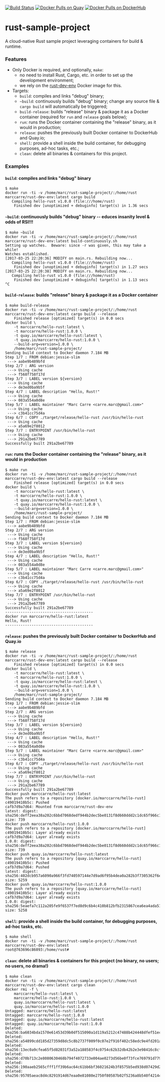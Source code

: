 [![Build Status](https://travis-ci.org/marccarre/rust-sample-project.svg?branch=master)](https://travis-ci.org/marccarre/rust-sample-project)
[![Docker Pulls on Quay](https://quay.io/repository/marccarre/hello-rust/status "Docker Repository on Quay")](https://quay.io/repository/marccarre/hello-rust)
[![Docker Pulls on DockerHub](https://img.shields.io/docker/pulls/marccarre/hello-rust.svg?maxAge=604800)](https://hub.docker.com/r/marccarre/hello-rust/)

# rust-sample-project
A cloud-native Rust sample project leveraging containers for build & runtime.

### Features

- Only Docker is required, and optionally, `make`:
  - no need to install Rust, Cargo, etc. in order to set up the development environment;
  - we rely on the [rust-dev-env](https://github.com/marccarre/rust-docker-dev-env) Docker image for this.
- Targets:
  - `build`: compiles and links "debug" binary;
  - `~build`: continuously builds "debug" binary; change any source file & `cargo build` will automatically be triggered;
  - `build-release`: builds "release" binary & package it as a Docker container (required for `run` and `release` goals below);
  - `run`: runs the Docker container containing the "release" binary, as it would in production;
  - `release`: pushes the previously built Docker container to DockerHub and Quay.io;
  - `shell`: provide a shell inside the build container, for debugging purposes, ad-hoc tasks, etc.;
  - `clean`: delete all binaries & containers for this project.

### Examples

#### `build`: compiles and links "debug" binary

```
$ make
docker run -ti -v /home/marc/rust-sample-project/:/home/rust marccarre/rust-dev-env:latest cargo build
   Compiling hello-rust v1.0.0 (file:///home/rust)
    Finished dev [unoptimized + debuginfo] target(s) in 1.36 secs
```

#### `~build`: continuously builds "debug" binary -- educes insanity level & odds of RSI!!!

```
$ make ~build
docker run -ti -v /home/marc/rust-sample-project/:/home/rust marccarre/rust-dev-env:latest build-continuously.sh
Setting up watches.  Beware: since -r was given, this may take a while!
Watches established.
[2017-03-25 22:20:36] MODIFY on main.rs. Rebuilding now...
   Compiling hello-rust v1.0.0 (file:///home/rust)
    Finished dev [unoptimized + debuginfo] target(s) in 1.27 secs
[2017-03-25 22:20:38] MODIFY on main.rs. Rebuilding now...
   Compiling hello-rust v1.0.0 (file:///home/rust)
    Finished dev [unoptimized + debuginfo] target(s) in 1.13 secs
^C
```

#### `build-release`: builds "release" binary & package it as a Docker container

```
$ make build-release
docker run -ti -v /home/marc/rust-sample-project/:/home/rust marccarre/rust-dev-env:latest cargo build --release
    Finished release [optimized] target(s) in 0.0 secs
docker build \
    -t marccarre/hello-rust:latest \
    -t marccarre/hello-rust:1.0.0 \
    -t quay.io/marccarre/hello-rust:latest \
    -t quay.io/marccarre/hello-rust:1.0.0 \
    --build-arg=version=1.0.0 \
    /home/marc/rust-sample-project/
Sending build context to Docker daemon 7.184 MB
Step 1/7 : FROM debian:jessie-slim
 ---> aabe9b489bfd
Step 2/7 : ARG version
 ---> Using cache
 ---> f568f758f17d
Step 3/7 : LABEL version ${version}
 ---> Using cache
 ---> de3ed0ba9b5f
Step 4/7 : LABEL description "Hello, Rust!"
 ---> Using cache
 ---> 083a554a0d8e
Step 5/7 : LABEL maintainer "Marc Carre <carre.marc@gmail.com>"
 ---> Using cache
 ---> c3b41cc75d4a
Step 6/7 : COPY ./target/release/hello-rust /usr/bin/hello-rust
 ---> Using cache
 ---> a5a69e2f8012
Step 7/7 : ENTRYPOINT /usr/bin/hello-rust
 ---> Using cache
 ---> 291a2be67789
Successfully built 291a2be67789
```

#### `run`: runs the Docker container containing the "release" binary, as it would in production

```
$ make run
docker run -ti -v /home/marc/rust-sample-project/:/home/rust marccarre/rust-dev-env:latest cargo build --release
    Finished release [optimized] target(s) in 0.0 secs
docker build \
    -t marccarre/hello-rust:latest \
    -t marccarre/hello-rust:1.0.0 \
    -t quay.io/marccarre/hello-rust:latest \
    -t quay.io/marccarre/hello-rust:1.0.0 \
    --build-arg=version=1.0.0 \
    /home/marc/rust-sample-project/
Sending build context to Docker daemon 7.184 MB
Step 1/7 : FROM debian:jessie-slim
 ---> aabe9b489bfd
Step 2/7 : ARG version
 ---> Using cache
 ---> f568f758f17d
Step 3/7 : LABEL version ${version}
 ---> Using cache
 ---> de3ed0ba9b5f
Step 4/7 : LABEL description "Hello, Rust!"
 ---> Using cache
 ---> 083a554a0d8e
Step 5/7 : LABEL maintainer "Marc Carre <carre.marc@gmail.com>"
 ---> Using cache
 ---> c3b41cc75d4a
Step 6/7 : COPY ./target/release/hello-rust /usr/bin/hello-rust
 ---> Using cache
 ---> a5a69e2f8012
Step 7/7 : ENTRYPOINT /usr/bin/hello-rust
 ---> Using cache
 ---> 291a2be67789
Successfully built 291a2be67789
----------------------------------------
docker run marccarre/hello-rust:latest
Hello, Rust!
----------------------------------------
```

#### `release`: pushes the previously built Docker container to DockerHub and Quay.io

```
$ make release
docker run -ti -v /home/marc/rust-sample-project/:/home/rust marccarre/rust-dev-env:latest cargo build --release
    Finished release [optimized] target(s) in 0.0 secs
docker build \
    -t marccarre/hello-rust:latest \
    -t marccarre/hello-rust:1.0.0 \
    -t quay.io/marccarre/hello-rust:latest \
    -t quay.io/marccarre/hello-rust:1.0.0 \
    --build-arg=version=1.0.0 \
    /home/marc/rust-sample-project/
Sending build context to Docker daemon 7.184 MB
Step 1/7 : FROM debian:jessie-slim
 ---> aabe9b489bfd
Step 2/7 : ARG version
 ---> Using cache
 ---> f568f758f17d
Step 3/7 : LABEL version ${version}
 ---> Using cache
 ---> de3ed0ba9b5f
Step 4/7 : LABEL description "Hello, Rust!"
 ---> Using cache
 ---> 083a554a0d8e
Step 5/7 : LABEL maintainer "Marc Carre <carre.marc@gmail.com>"
 ---> Using cache
 ---> c3b41cc75d4a
Step 6/7 : COPY ./target/release/hello-rust /usr/bin/hello-rust
 ---> Using cache
 ---> a5a69e2f8012
Step 7/7 : ENTRYPOINT /usr/bin/hello-rust
 ---> Using cache
 ---> 291a2be67789
Successfully built 291a2be67789
docker push marccarre/hello-rust:latest
The push refers to a repository [docker.io/marccarre/hello-rust]
c49019410b5c: Pushed
cafb7d9a7d64: Mounted from marccarre/rust-dev-env
latest: digest: sha256:deff2eea38a202c6bbd7068dedf944b2dec5be0131f8d660ddd2c1dc65f966c1 size: 739
docker push marccarre/hello-rust:1.0.0
The push refers to a repository [docker.io/marccarre/hello-rust]
c49019410b5c: Layer already exists
cafb7d9a7d64: Layer already exists
1.0.0: digest: sha256:deff2eea38a202c6bbd7068dedf944b2dec5be0131f8d660ddd2c1dc65f966c1 size: 739
docker push quay.io/marccarre/hello-rust:latest
The push refers to a repository [quay.io/marccarre/hello-rust]
c49019410b5c: Pushed
cafb7d9a7d64: Pushed
latest: digest: sha256:402dcb957a6090a966f3fd740597144e7d9ad6f95b4dea0a282b3f7305362f6e size: 5259
docker push quay.io/marccarre/hello-rust:1.0.0
The push refers to a repository [quay.io/marccarre/hello-rust]
c49019410b5c: Layer already exists
cafb7d9a7d64: Layer already exists
1.0.0: digest: sha256:5eaefa7c112a205fe9f6537f7ed8d9c6b4c410b812bfb2315867cea6ea4ada51 size: 5258
```

#### `shell`: provide a shell inside the build container, for debugging purposes, ad-hoc tasks, etc.

```
$ make shell
docker run -ti -v /home/marc/rust-sample-project/:/home/rust marccarre/rust-dev-env:latest
root@763696c86093:/home/rust#
```

#### `clean`: delete all binaries & containers for this project (no binary, no users; no users, no drama!)

```
$ make clean
docker run -ti -v /home/marc/rust-sample-project/:/home/rust marccarre/rust-dev-env:latest cargo clean
docker rmi -f \
    marccarre/hello-rust:latest \
    marccarre/hello-rust:1.0.0 \
    quay.io/marccarre/hello-rust:latest \
    quay.io/marccarre/hello-rust:1.0.0
Untagged: marccarre/hello-rust:latest
Untagged: marccarre/hello-rust:1.0.0
Untagged: quay.io/marccarre/hello-rust:latest
Untagged: quay.io/marccarre/hello-rust:1.0.0
Deleted: sha256:ba6034bda1570e61453d39b0df515090a1d119a5212c47488b424448dfef51ec
Deleted: sha256:a54899cdd185d27359d8dc5c8b2737f009f0c07e2f916f402c58edc9e4fd201a
Deleted: sha256:13ec0a9cfea65f5d82031f3a52a188583f4c0754c62b32db42b2e3e98416c8cf
Deleted: sha256:d70b713c2e8080630468b794f4072733e004ae0273d56be0f73fce769791d779
Deleted: sha256:190aaeb2565cfff1ff39b6ac64c61bb6bf36021624b3f8575b5ed938d07429d2
Deleted: sha256:95705aeac8d4c8291914d67eaa0e81080e2750f80587b02f5236a8b540f4214c
```
